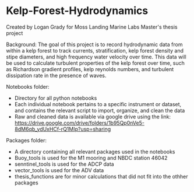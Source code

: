 # Kelp-Forest-Hydrodynamics

Created by Logan Grady for Moss Landing Marine Labs Master's thesis project

Background:
The goal of this project is to record hydrodynamic data from within a kelp forest to track currents, stratification, kelp forest density and stipe diameters, and high frequency water velocity over time. This data will be used to calculate turbulent properties of the kelp forest over time, such as Richardson gradient profiles, kelp reynolds numbers, and turbulent dissipation rate in the presence of waves.

Notebooks folder:
- Directory for all python notebooks
- Each individual notebook pertains to a specific instrument or dataset, and contains the relevant script to import, organize, and clean the data
- Raw and cleaned data is available via google drive using the link:
https://drive.google.com/drive/folders/1b95Qp0nVe5-8dM6qb_ydUxHCf-rQ1MIp?usp=sharing

Packages folder:
- A directory containing all relevant packages used in the notebooks
- Buoy_tools is used for the M1 mooring and NBDC station 46042
- senntinel_tools is used for the ADCP data
- vector_tools is used for the ADV data
- thesis_functions are for minor calculations that did not fit into the othher packages
